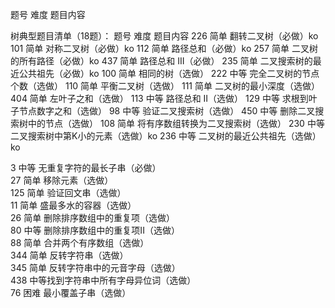 
题号 难度 题目内容

树典型题目清单（18题）：
        题号   难度   题目内容
226   简单    翻转二叉树（必做）ko
101    简单    对称二叉树（必做）ko
112    简单   路径总和（必做）ko
257   简单   二叉树的所有路径（必做）ko
437   简单  路径总和 III（必做）
235   简单  二叉搜索树的最近公共祖先（必做）ko
100    简单   相同的树（选做）
222    中等   完全二叉树的节点个数（选做）
110     简单   平衡二叉树（选做）
111     简单   二叉树的最小深度（选做）
404   简单   左叶子之和（选做）
113    中等   路径总和 II（选做）
129   中等   求根到叶子节点数字之和（选做）
98     中等  验证二叉搜索树（选做）
450   中等  删除二叉搜索树中的节点（选做）
108    简单 将有序数组转换为二叉搜索树（选做）
230   中等  二叉搜索树中第K小的元素（选做）ko
236   中等  二叉树的最近公共祖先（选做）ko


3 中等 无重复字符的最长子串（必做）  
27 简单 移除元素（选做）  
125 简单 验证回文串（选做）  
11 简单 盛最多水的容器（选做）  
26 简单 删除排序数组中的重复项（选做）  
80 中等 删除排序数组中的重复项II（选做）  
88 简单 合并两个有序数组（选做）  
344 简单 反转字符串（选做）  
345 简单 反转字符串中的元音字母（选做）  
438 中等找到字符串中所有字母异位词（选做）  
76 困难 最小覆盖子串（选做）


